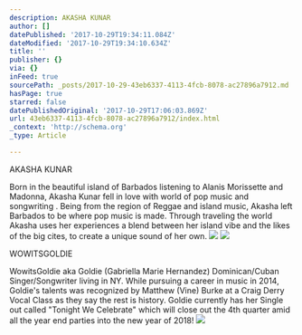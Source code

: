 ```yaml
---
description: AKASHA KUNAR
author: []
datePublished: '2017-10-29T19:34:11.084Z'
dateModified: '2017-10-29T19:34:10.634Z'
title: ''
publisher: {}
via: {}
inFeed: true
sourcePath: _posts/2017-10-29-43eb6337-4113-4fcb-8078-ac27896a7912.md
hasPage: true
starred: false
datePublishedOriginal: '2017-10-29T17:06:03.869Z'
url: 43eb6337-4113-4fcb-8078-ac27896a7912/index.html
_context: 'http://schema.org'
_type: Article

---
```

AKASHA KUNAR

Born in the beautiful island of Barbados listening to Alanis Morissette and Madonna, Akasha Kunar fell in love with world of pop music and songwriting . Being from the region of Reggae and island music, Akasha left Barbados to be where pop music is made. Through traveling the world Akasha uses her experiences a blend between her island vibe and the likes of the big cites, to create a unique sound of her own.
![](https://the-grid-user-content.s3-us-west-2.amazonaws.com/c9b65858-32cc-4adf-8898-ccfdd50b6384.jpg)
![](https://the-grid-user-content.s3-us-west-2.amazonaws.com/07f6246a-6ad6-49b5-a462-d496d96a4e8a.png)

WOWITSGOLDIE

WowitsGoldie aka Goldie (Gabriella Marie Hernandez) Dominican/Cuban Singer/Songwriter living in NY. While pursuing a career in music in 2014, Goldie's talents was recognized by Matthew (Vine) Burke at a Craig Derry Vocal Class as they say the rest is history. Goldie currently has her Single out called "Tonight We Celebrate" which will close out the 4th quarter amid all the year end parties into the new year of 2018!
![](https://the-grid-user-content.s3-us-west-2.amazonaws.com/b5bf6baf-ab9b-4141-993e-e568faf8374c.jpg)